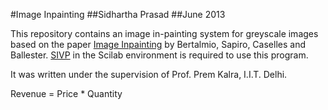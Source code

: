 #Image Inpainting
##Sidhartha Prasad
##June 2013

This repository contains an image in-painting system for greyscale images based on the paper [Image Inpainting](http://www.tecn.upf.es/~mbertalmio/bertalmi.pdf) by Bertalmio, Sapiro, Caselles and Ballester.
[SIVP](http://sivp.sourceforge.net/) in the Scilab environment is required to use this program.

It was written under the supervision of Prof. Prem Kalra, I.I.T. Delhi.

Revenue = Price * Quantity

